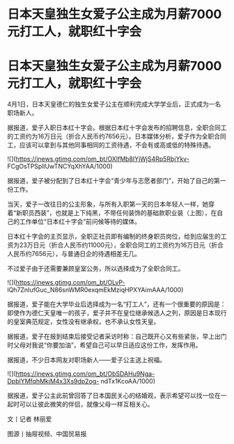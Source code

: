 # 日本天皇独生女爱子公主成为月薪7000元打工人，就职红十字会

# 日本天皇独生女爱子公主成为月薪7000元打工人，就职红十字会

4月1日，日本天皇德仁的独生女爱子公主在顺利完成大学学业后，正式成为一名职场新人。

据报道，爱子入职日本红十字会。根据日本红十字会发布的招聘信息，全职合同工的工资约为16万日元（折合人民币约7656元）。日本媒体分析，爱子作为全职合同工，应该可以拿到与其他同事相同的工资待遇，不会有或高或低的特殊待遇。

![](https://inews.gtimg.com/om_bt/OXIfMb8lYjWjS4Rp5RbjYkv-
FCgOsTPSpllUwTNCYqXhYAA/1000)

据报道，爱子被分配到了日本红十字会“青少年与志愿者部门”，开始了自己的第一份工作。

当天，爱子一改往日的公主形象，与所有入职第一天的日本年轻人一样，她穿着“新职员西装”，也就是上下纯黑，不带任何装饰的基础款职业装（上图），在自己的工作单位“日本红十字会”前问候等待的媒体。

日本红十字会的主页显示，全职正社员即有编制的终身职员岗位，给到应届生的工资为23万日元（折合人民币约11000元），全职合同工的工资约为16万日元（折合人民币约7656元），与普通日企的待遇相差无几。

不过爱子由于还需要兼顾皇室公务，所以选择成为了全职合同工。

![](https://inews.gtimg.com/om_bt/OLvP-
lQh7ZnIufGuc_N86snWMR0exqmEkMziqHPXYAimAAA/1000)

据报道，爱子能在大学毕业后选择成为一名“打工人”，还有一个很重要的原因是：即使作为德仁天皇唯一的孩子，爱子并不在皇位继承候选人之列，原因是日本现行的皇室典范规定，女性没有继承权，也不承认女性天皇。

据报道，爱子在报到结束后接受记者采访时称：自己既开心又有些紧张，早上出门时父母对我说“你要加油”，希望自己可以早日适应这份工作，发挥作用。

据报道，不少日本网友对职场新人——爱子公主送上祝福。

![](https://inews.gtimg.com/om_bt/ObSDAHu9Nga-DpblYMfqhMkjM4x3Xs9dp2og-
ndTx1KcoAA/1000)

据报道，爱子公主此前曾回答了日本国民关心的结婚观，表示希望可以找一位在一起时可以让彼此微笑的伴侣，就像父母一样互相关心。

文丨记者 林丽爱

图源丨抽屉视频、中国贸易报

